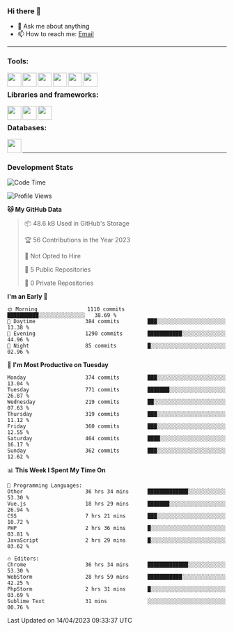### Hi there 👋

- 💬 Ask me about anything
- 📫 How to reach me: [Email]

---

### Tools:
<img align='left' height="32" width="32" src="https://cdn.jsdelivr.net/npm/simple-icons@4.8.0/icons/phpstorm.svg" />
<img align='left' height="32" width="32" src="https://cdn.jsdelivr.net/npm/simple-icons@4.8.0/icons/webstorm.svg" />
<img align='left' height="32" width="32" src="https://cdn.jsdelivr.net/npm/simple-icons@4.8.0/icons/visualstudiocode.svg" />
<img align='left' height="32" width="32" src="https://cdn.jsdelivr.net/npm/simple-icons@4.8.0/icons/sublimetext.svg" />
<img align='left' height="32" width="32" src="https://cdn.jsdelivr.net/npm/simple-icons@4.8.0/icons/laragon.svg" />
<img align='left' height="32" width="32" src="https://cdn.jsdelivr.net/npm/simple-icons@4.8.0/icons/docker.svg" />
<br>

### Libraries and frameworks:
<img align='left' height="32" width="32" src="https://cdn.jsdelivr.net/npm/simple-icons@4.8.0/icons/laravel.svg" />
<img align='left' height="32" width="32" src="https://cdn.jsdelivr.net/npm/simple-icons@4.8.0/icons/vue-dot-js.svg" />
<img align='left' height="32" width="32" src="https://cdn.jsdelivr.net/npm/simple-icons@4.8.0/icons/jquery.svg" />
<br>

### Databases:
<img align='left' height="32" width="32" src="https://cdn.jsdelivr.net/npm/simple-icons@4.8.0/icons/mysql.svg" />
<br>

---
### Development Stats
<!--START_SECTION:waka-->
![Code Time](http://img.shields.io/badge/Code%20Time-1%2C363%20hrs%2045%20mins-blue)

![Profile Views](http://img.shields.io/badge/Profile%20Views-0-blue)

**🐱 My GitHub Data** 

> 📦 48.6 kB Used in GitHub's Storage 
 > 
> 🏆 56 Contributions in the Year 2023
 > 
> 🚫 Not Opted to Hire
 > 
> 📜 5 Public Repositories 
 > 
> 🔑 0 Private Repositories 
 > 
**I'm an Early 🐤** 

```text
🌞 Morning                1110 commits        ██████████░░░░░░░░░░░░░░░   38.69 % 
🌆 Daytime                384 commits         ███░░░░░░░░░░░░░░░░░░░░░░   13.38 % 
🌃 Evening                1290 commits        ███████████░░░░░░░░░░░░░░   44.96 % 
🌙 Night                  85 commits          █░░░░░░░░░░░░░░░░░░░░░░░░   02.96 % 
```
📅 **I'm Most Productive on Tuesday** 

```text
Monday                   374 commits         ███░░░░░░░░░░░░░░░░░░░░░░   13.04 % 
Tuesday                  771 commits         ███████░░░░░░░░░░░░░░░░░░   26.87 % 
Wednesday                219 commits         ██░░░░░░░░░░░░░░░░░░░░░░░   07.63 % 
Thursday                 319 commits         ███░░░░░░░░░░░░░░░░░░░░░░   11.12 % 
Friday                   360 commits         ███░░░░░░░░░░░░░░░░░░░░░░   12.55 % 
Saturday                 464 commits         ████░░░░░░░░░░░░░░░░░░░░░   16.17 % 
Sunday                   362 commits         ███░░░░░░░░░░░░░░░░░░░░░░   12.62 % 
```


📊 **This Week I Spent My Time On** 

```text
💬 Programming Languages: 
Other                    36 hrs 34 mins      █████████████░░░░░░░░░░░░   53.30 % 
Vue.js                   18 hrs 29 mins      ███████░░░░░░░░░░░░░░░░░░   26.94 % 
CSS                      7 hrs 21 mins       ███░░░░░░░░░░░░░░░░░░░░░░   10.72 % 
PHP                      2 hrs 36 mins       █░░░░░░░░░░░░░░░░░░░░░░░░   03.81 % 
JavaScript               2 hrs 29 mins       █░░░░░░░░░░░░░░░░░░░░░░░░   03.62 % 

🔥 Editors: 
Chrome                   36 hrs 34 mins      █████████████░░░░░░░░░░░░   53.30 % 
WebStorm                 28 hrs 59 mins      ███████████░░░░░░░░░░░░░░   42.25 % 
PhpStorm                 2 hrs 31 mins       █░░░░░░░░░░░░░░░░░░░░░░░░   03.69 % 
Sublime Text             31 mins             ░░░░░░░░░░░░░░░░░░░░░░░░░   00.76 % 
```


 Last Updated on 14/04/2023 09:33:37 UTC
<!--END_SECTION:waka-->

[huyviet]: https://huyviet.vn/
[EMAIl]: https://mail.google.com/mail/u/0/?fs=1&tf=cm&source=mailto&to=huynguyenviet0110@gmail.com
